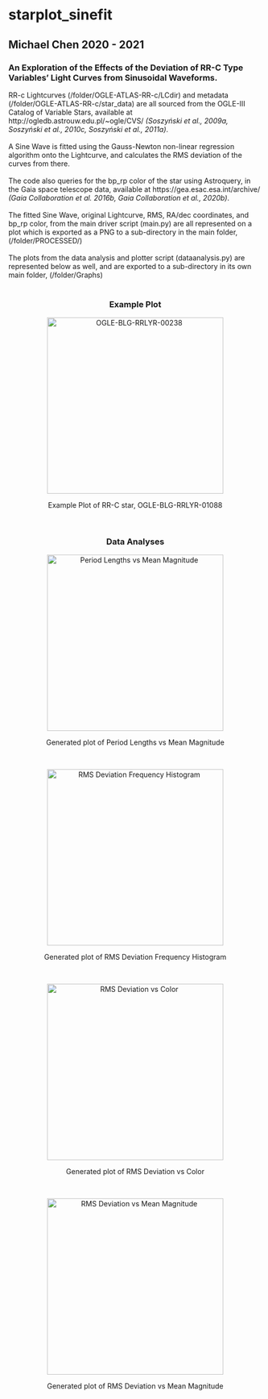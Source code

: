 # starplot_sinefit
<h2>Michael Chen 2020 - 2021
<h3>An Exploration of the Effects of the Deviation of RR-C Type Variables’ Light Curves from Sinusoidal Waveforms.</h3>
<p>RR-c Lightcurves (/folder/OGLE-ATLAS-RR-c/LCdir) and metadata (/folder/OGLE-ATLAS-RR-c/star_data) are all sourced from the OGLE-III Catalog of Variable Stars, available at http://ogledb.astrouw.edu.pl/~ogle/CVS/ <em>(Soszyński et al., 2009a, Soszyński et al., 2010c, Soszyński et al., 2011a)</em>.<br><br>A Sine Wave is fitted using the Gauss-Newton non-linear regression algorithm onto the Lightcurve, and calculates the RMS deviation of the curves from there.<br><br>The code also queries for the bp_rp color of the star using Astroquery, in the Gaia space telescope data, available at https://gea.esac.esa.int/archive/ <em>(Gaia Collaboration et al. 2016b, Gaia Collaboration et al., 2020b)</em>.<br><br>The fitted Sine Wave, original Lightcurve, RMS, RA/dec coordinates, and bp_rp color, from the main driver script (main.py) are all represented on a plot which is exported as a PNG to a sub-directory in the main folder, (/folder/PROCESSED/)<br><br>The plots from the data analysis and plotter script (dataanalysis.py) are represented below as well, and are exported to a sub-directory in its own main folder, (/folder/Graphs)<br><br></p>
<h3 align="center">Example Plot</h3>
<p align="center"><img src="https://i.imgur.com/UosouhG.png" width="350" title="OGLE-BLG-RRLYR-00238"></p>
<p align="center">Example Plot of RR-C star, OGLE-BLG-RRLYR-01088</p>
<br>
<h3 align="center">Data Analyses</h3>
<p align="center"><img src="https://i.imgur.com/7SV1o0y.png" width="350" title="Period Lengths vs Mean Magnitude"></p>
<p align="center">Generated plot of Period Lengths vs Mean Magnitude</p>
<br>
<p align="center"><img src="https://i.imgur.com/Zry0rEj.png" width="350" title="RMS Deviation Frequency Histogram"></p>
<p align="center">Generated plot of RMS Deviation Frequency Histogram</p>
<br>
<p align="center"><img src="https://i.imgur.com/X6458aU.png" width="350" title="RMS Deviation vs Color"></p>
<p align="center">Generated plot of RMS Deviation vs Color</p>
<br>
<p align="center"><img src="https://i.imgur.com/XrUagjy.png" width="350" title="RMS Deviation vs Mean Magnitude"></p>
<p align="center">Generated plot of RMS Deviation vs Mean Magnitude</p>
<br>
